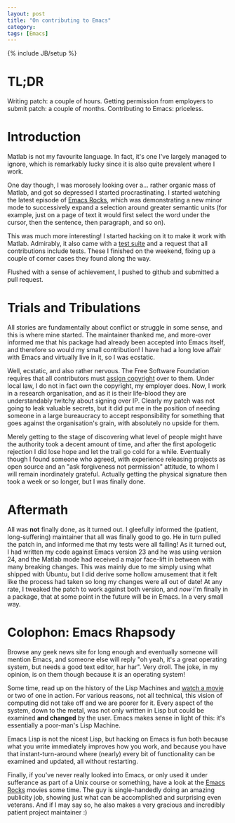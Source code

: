 ```yaml
---
layout: post
title: "On contributing to Emacs"
category: 
tags: [Emacs]
---
```

{% include JB/setup %}

# TL;DR

Writing patch: a couple of hours.  Getting permission from employers
to submit patch: a couple of months.  Contributing to Emacs:
priceless.

# Introduction

Matlab is not my favourite language.  In fact, it's one I've largely
managed to ignore, which is remarkably lucky since it is also quite
prevalent where I work.

One day though, I was morosely looking over a... rather organic mass
of Matlab, and got so depressed I started procrastinating.  I started
watching the latest episode of [Emacs
Rocks](http://emacsrocks.com/e09.html), which was demonstrating a new
minor mode to successively expand a selection around greater semantic
units (for example, just on a page of text it would first select the
word under the cursor, then the sentence, then paragraph, and so on).

This was much more interesting!  I started hacking on it to make it
work with Matlab.  Admirably, it also came with a [test
suite](http://ecukes.info/) and a request that all contributions
include tests.  These I finished on the weekend, fixing up a couple of
corner cases they found along the way.

Flushed with a sense of achievement, I pushed to github and submitted
a pull request.

# Trials and Tribulations

All stories are fundamentally about conflict or struggle in some
sense, and this is where mine started.  The maintainer thanked me, and
more-over informed me that his package had already been accepted into
Emacs itself, and therefore so would my small contribution!  I have
had a long love affair with Emacs and virtually live in it, so I was
ecstatic.

Well, ecstatic, and also rather nervous.  The Free Software Foundation
requires that all contributors must [assign
copyright](http://www.gnu.org/licenses/why-assign.html) over to them.
Under local law, I do not in fact own the copyright, my employer does.
Now, I work in a research organisation, and as it is their life-blood
they are understandably twitchy about signing over IP.  Clearly my
patch was not going to leak valuable secrets, but it did put me in the
position of needing someone in a large bureaucracy to accept
responsibility for something that goes against the organisation's
grain, with absolutely no upside for them.

Merely getting to the stage of discovering what level of people might
have the authority took a decent amount of time, and after the first
apologetic rejection I did lose hope and let the trail go cold for a
while.  Eventually though I found someone who agreed, with experience
releasing projects as open source and an "ask forgiveness not
permission" attitude, to whom I will remain inordinately grateful.
Actually getting the physical signature then took a week or so longer,
but I was finally done.

# Aftermath

All was **not** finally done, as it turned out.  I gleefully informed
the (patient, long-suffering) maintainer that all was finally good to
go.  He in turn pulled the patch in, and informed me that my tests
were all failing!  As it turned out, I had written my code against
Emacs version 23 and he was using version 24, and the Matlab mode had
received a major face-lift in between with many breaking changes.  This
was mainly due to me simply using what shipped with Ubuntu, but I did
derive some hollow amusement that it felt like the process had taken
so long my changes were all out of date!  At any rate, I tweaked the
patch to work against both version, and *now* I'm finally in a
package, that at some point in the future will be in Emacs.  In a very
small way.

# Colophon: Emacs Rhapsody

Browse any geek news site for long enough and eventually someone will
mention Emacs, and someone else will reply "oh yeah, it's a great
operating system, but needs a good text editor, har har".  Very droll.
The joke, in my opinion, is on them though because it *is* an
operating system!

Some time, read up on the history of the Lisp Machines and [watch a
movie](http://www.youtube.com/watch?v=5Xl-EgAe_a0) or two of one in
action.  For various reasons, not all technical, this vision of
computing did not take off and we are poorer for it.  Every aspect of
the system, down to the metal, was not only written in Lisp but could
be examined **and changed** by the user.  Emacs makes sense in light
of this: it's essentially a poor-man's Lisp Machine.

Emacs Lisp is not the nicest Lisp, but hacking on Emacs is fun both
because what you write immediately improves how you work, and because
you have that instant-turn-around where (nearly) every bit of
functionality can be examined and updated, all without restarting.

Finally, if you've never really looked into Emacs, or only used it
under sufferance as part of a Unix course or something, have a look at
the [Emacs Rocks](http://emacsrocks.com/) movies some time.  The guy
is single-handedly doing an amazing publicity job, showing just what
can be accomplished and surprising even veterans.  And if I may say
so, he also makes a very gracious and incredibly patient project
maintainer :)
